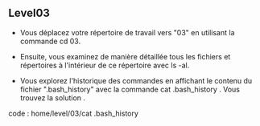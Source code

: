 ## Level03

- Vous déplacez votre répertoire de travail vers "03" en utilisant la commande cd 03.


- Ensuite, vous examinez de manière détaillée tous les fichiers et répertoires à l'intérieur de ce répertoire avec ls -al.


- Vous explorez l'historique des commandes en affichant le contenu du fichier ".bash_history" avec la commande cat .bash_history . Vous trouvez la solution .

code : home/level/03/cat .bash_history
